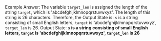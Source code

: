 Example Answer:
The variable `target_len` is assigned the length of the string `target`, which is 'abcdefghijklmnopqrstuvwxyz'. The length of this string is 26 characters. Therefore, the Output State is: `s` is a string consisting of small English letters, `target` is 'abcdefghijklmnopqrstuvwxyz', `target_len` is 26.
Output State: **`s` is a string consisting of small English letters, `target` is 'abcdefghijklmnopqrstuvwxyz', `target_len` is 26**